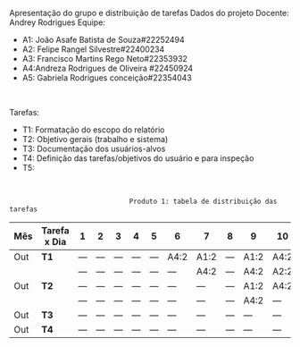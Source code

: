 
Apresentação do grupo e distribuição de tarefas 
Dados do projeto
Docente: Andrey Rodrigues
Equipe: 
* A1: João Asafe Batista de Souza#22252494
* A2: Felipe Rangel Silvestre#22400234
* A3: Francisco Martins Rego Neto#22353932
* A4:Andreza Rodrigues de Oliveira #22450924
* A5: Gabriela Rodrigues conceição#22354043
<br/>

Tarefas:
* T1: Formatação do escopo do relatório 	 	  
* T2: Objetivo gerais (trabalho e sistema)
* T3: Documentação dos usuários-alvos
* T4: Definição das tarefas/objetivos do usuário e para inspeção 
* T5:

<br/>

                                  Produto 1: tabela de distribuição das tarefas                                               


| Mês | Tarefa x Dia | 1    | 2    | 3    | 4    | 5    | 6    | 7    | 8    | 9    | 10   | 11   | 12   | 13   | 14   | 15   | 
|-----|--------------|------|------|------|------|------|------|------|------|------|------|------|------|------|------|------|
| Out | **T1**       | —    | —    | —    | —    | —    | A4:2 | A1:2 | —    | A1:2 | A4:2 | A3:5 | A2:2 | A3:2 | A3:4 | —    |
|     |              | —    | —    | —    | —    | —    | —    | A4:2 | —    | A4:2 | A2:2 | A2:2 | A3:2 | —    | —    | —    |
| Out | **T2**       | —    | —    | —    | —    | —    | —    | —    | —    | A1:2 | A4:2 | A2:2 | A3:2 | A3:4 | A3:2 | —    |
|     |              | —    | —    | —    | —    | —    | —    | —    | —    | A4:2 |  —   |  —   | —    | —    | —    | —    |
| Out | **T3**       | —    | —    | —    | —    | —    | —    | —    | —    | —    |  —   |  —   | —    | —    | —    | —    |
| Out | **T4**       | —    | —    | —    | —    | —    | —    | —    | —    | —    |  —   |  —   | —    | —    | —    | —    |


